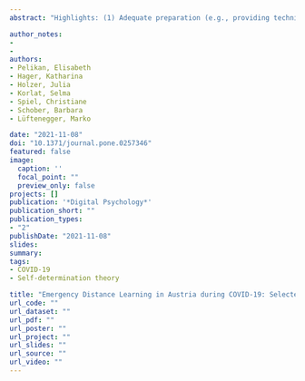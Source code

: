 ```yaml
---
abstract: "Highlights: (1) Adequate preparation (e.g., providing technical equipment, didactical adaptation of teaching materials, fostering digital literacy in students …) is needed for distance learning to succeed.(2) Disadvantaged students need special support to avert a widening of the educational gap between students from different social backgrounds and with different learning abilities.(3) Distance and online learning should be designed to address the satisfaction of basic psychological needs to promote student well-being and positive learning outcomes."

author_notes:
- 
- 
authors:
- Pelikan, Elisabeth 
- Hager, Katharina 
- Holzer, Julia
- Korlat, Selma 
- Spiel, Christiane
- Schober, Barbara
- Lüftenegger, Marko

date: "2021-11-08"
doi: "10.1371/journal.pone.0257346"
featured: false
image: 
  caption: ''
  focal_point: ""
  preview_only: false
projects: []
publication: '*Digital Psychology*'
publication_short: ""
publication_types:
- "2"
publishDate: "2021-11-08"
slides: 
summary:
tags:
- COVID-19
- Self-determination theory 

title: "Emergency Distance Learning in Austria during COVID-19: Selected Findings and Implications"
url_code: ""
url_dataset: ""
url_pdf: ""
url_poster: ""
url_project: ""
url_slides: ""
url_source: ""
url_video: ""
---
```

